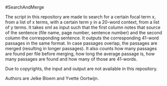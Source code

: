 #SearchAndMerge

The script in this repository are made to search for a certain focal term x, from a list of x terms, with a certain term y in a 20-word context, from a list of y terms. It takes xml as input such that the first column notes that source of the sentence (file name, page number, sentence number) and the second column the corresponding sentence. It outputs the corresponding 41-word passages in the same format. In case passages overlap, the passages are merged (resulting in longer passages). It also counts how many passages are found per file before merging, how long the average passage is, how many passages are found and how many of those are 41-words. 

Due to copyrights, the input and output are not available in this repository. 

Authors are Jelke Bloem and Yvette Oortwijn. 
